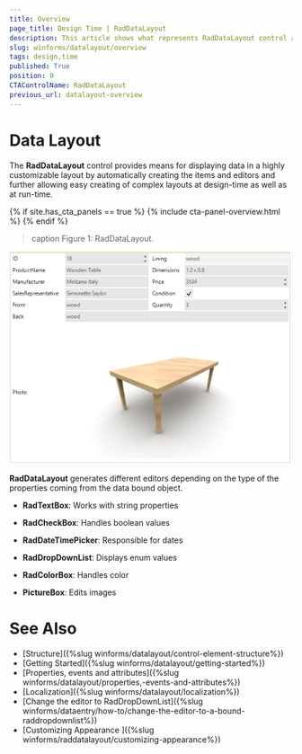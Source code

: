 ```yaml
---
title: Overview
page_title: Design Time | RadDataLayout
description: This article shows what represents RadDataLayout control and it features.
slug: winforms/datalayout/overview
tags: design,time
published: True
position: 0
CTAControlName: RadDataLayout
previous_url: datalayout-overview
---
```


# Data Layout

The __RadDataLayout__ control provides means for displaying data in a highly customizable layout by automatically creating the items and editors and further allowing easy creating of complex layouts at design-time as well as at run-time.

{% if site.has_cta_panels == true %}
{% include cta-panel-overview.html %}
{% endif %}
        
>caption Figure 1: RadDataLayout.

![raddatalayout-overview 001](images/raddatalayout-overview001.png)

__RadDataLayout__ generates different editors depending on the type of the properties coming from the data bound object.
         
* __RadTextBox__: Works with string properties

* __RadCheckBox__: Handles boolean values

* __RadDateTimePicker__: Responsible for dates

* __RadDropDownList__: Displays enum values

* __RadColorBox__: Handles color

* __PictureBox__: Edits images

# See Also

 * [Structure]({%slug winforms/datalayout/control-element-structure%})
 * [Getting Started]({%slug winforms/datalayout/getting-started%})
 * [Properties, events and attributes]({%slug winforms/datalayout/properties,-events-and-attributes%})
 * [Localization]({%slug winforms/datalayout/localization%})
 * [Change the editor to RadDropDownList]({%slug  winforms/dataentry/how-to/change-the-editor-to-a-bound-raddropdownlist%})
 * [Customizing Appearance ]({%slug winforms/raddatalayout/customizing-appearance%})
